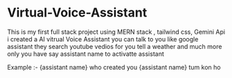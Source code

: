 # Virtual-Voice-Assistant
This is my first full stack project using MERN stack , tailwind css, Gemini Api i created a AI vitrual Voice Assistant you can talk to you like google assistant they  search youtube vedios for you tell a weather and much more only you have say assistant name to activatte assistant

Example :- 
{assistant name} who created you 
{assistant name} tum kon ho
